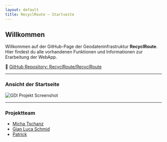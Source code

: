 ```yaml
---
layout: default
title: RecyclRoute – Startseite
---
```


## Willkommen

Willkommen auf der GitHub-Page der Geodateninfrastruktur **RecyclRoute**.  
Hier findest du alle vorhandenen Funktionen und Informationen zur Erarbeitung der WebApp.

🔗 [GitHub Repository: RecyclRoute/RecyclRoute](https://github.com/RecyclRoute/RecyclRoute)

---

### Ansicht der Startseite

![GDI Projekt Screenshot](Bilder/Startpage1.png)

---

### Projektteam

- [Micha Tschanz](https://github.com/micka-t)
- [Gian Luca Schmid](https://github.com/dhalu-the-great)
- [Patrick](https://github.com/pwol99)
